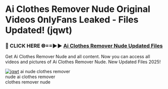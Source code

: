 # Ai Clothes Remover Nude Original Videos 0nlyFans Leaked - Files Updated! (jqwt)

<h3>🔴 CLICK HERE 🌐==►► <a href="https://tinyurl.com/52m3yx9h" rel="nofollow">Ai Clothes Remover Nude Updated Files</a></h3>

Get Ai Clothes Remover Nude and all content. Now you can access all videos and pictures of Ai Clothes Remover Nude. New Updated Files 2025!

[![jqwt](https://i.imgur.com/TnHtlc8.gif)](https://tinyurl.com/52m3yx9h)
ai nude clothes remover<br>
nude ai clothes remover<br>
clothes remover nude